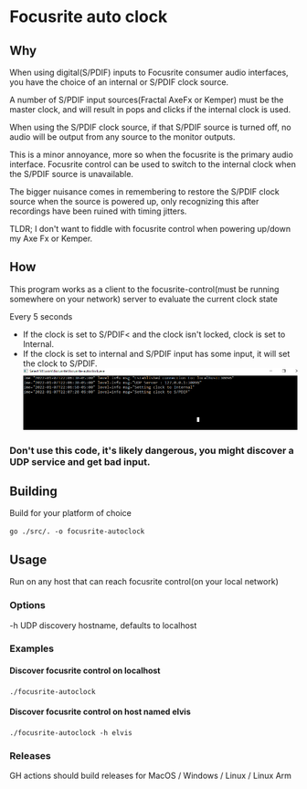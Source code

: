 # Focusrite auto clock

## Why
When using digital(S/PDIF) inputs to Focusrite consumer audio interfaces, you have the choice of an internal or S/PDIF clock source.  

A number of S/PDIF input sources(Fractal AxeFx or Kemper) must be the master clock, and will result in pops and clicks if the internal clock is used.

When using the S/PDIF clock source, if that S/PDIF source is turned off, no audio will be output from any source to the monitor outputs.

This is a minor annoyance, more so when the focusrite is the primary audio interface.  Focusrite control can be used to switch to the internal clock when the S/PDIF source is unavailable.

The bigger nuisance comes in remembering to restore the S/PDIF clock source when the source is powered up, only recognizing this after recordings have been ruined with timing jitters.

TLDR; I don't want to fiddle with focusrite control when powering up/down my Axe Fx or Kemper.

## How
This program works as a client to the focusrite-control(must be running somewhere on your network) server to evaluate the current clock state

Every 5 seconds
* If the clock is set to S/PDIF< and the clock isn't locked, clock is set to Internal.  
* If the clock is set to internal and S/PDIF input has some input, it will set the clock to S/PDIF.
![](img/screen.png)


### Don't use this code, it's likely dangerous, you might discover a UDP service and get bad input.

## Building
Build for your platform of choice

`go ./src/. -o focusrite-autoclock`

## Usage
Run on any host that can reach focusrite control(on your local network)

### Options  
 -h UDP discovery hostname, defaults to localhost
### Examples 
#### Discover focusrite control on localhost
`./focusrite-autoclock`
#### Discover focusrite control on host named elvis
`./focusrite-autoclock -h elvis`

### Releases
GH actions should build releases for MacOS / Windows / Linux / Linux Arm
